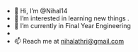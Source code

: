 - 👋 Hi, I’m @Nihal14
- 👀 I’m interested in learning new things .
- 🌱 I’m currently in Final Year Engineering
- 
- 📫 Reach me at nihalathri@gmail.com 
<!---
Nihal14/Nihal14 is a ✨ special ✨ repository because its `README.md` (this file) appears on your GitHub profile.
You can click the Preview link to take a look at your changes.
--->
